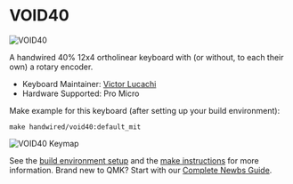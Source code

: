 # VOID40

![VOID40](https://i.imgur.com/1OUBSvn.jpg)

A handwired 40% 12x4 ortholinear keyboard with (or without, to each their own) a rotary encoder.

* Keyboard Maintainer: [Victor Lucachi](https://github.com/victorlucachi)
* Hardware Supported: Pro Micro

Make example for this keyboard (after setting up your build environment):

    make handwired/void40:default_mit

![VOID40 Keymap](https://i.imgur.com/QEI0ohU.png)

See the [build environment setup](https://docs.qmk.fm/#/getting_started_build_tools) and the [make instructions](https://docs.qmk.fm/#/getting_started_make_guide) for more information. Brand new to QMK? Start with our [Complete Newbs Guide](https://docs.qmk.fm/#/newbs).
